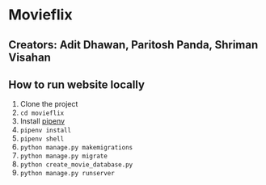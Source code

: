 # Movieflix

## Creators: Adit Dhawan, Paritosh Panda, Shriman Visahan

## How to run website locally

1. Clone the project
2. `cd movieflix`
3. Install [pipenv](https://pypi.org/project/pipenv/)
4. `pipenv install`
5. `pipenv shell`
6. `python manage.py makemigrations`
7. `python manage.py migrate`
8. `python create_movie_database.py`
9. `python manage.py runserver`
